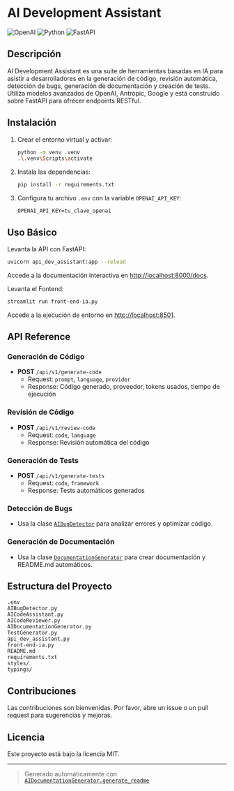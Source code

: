 # AI Development Assistant

![OpenAI](https://img.shields.io/badge/OpenAI-API-blue)
![Python](https://img.shields.io/badge/Python-3.11%2B-green)
![FastAPI](https://img.shields.io/badge/FastAPI-Framework-teal)

## Descripción

AI Development Assistant es una suite de herramientas basadas en IA para asistir a desarrolladores en la generación de código, revisión automática, detección de bugs, generación de documentación y creación de tests. Utiliza modelos avanzados de OpenAI, Antropic, Google y está construido sobre FastAPI para ofrecer endpoints RESTful.

## Instalación

1. Crear el entorno virtual y activar:
   ```sh
   python -m venv .venv
   .\.venv\Scripts\activate
   ```
2. Instala las dependencias:
   ```sh
   pip install -r requirements.txt
   ```
3. Configura tu archivo `.env` con la variable `OPENAI_API_KEY`:
   ```
   OPENAI_API_KEY=tu_clave_openai
   ```

## Uso Básico

Levanta la API con FastAPI:
```sh
uvicorn api_dev_assistant:app --reload
```

Accede a la documentación interactiva en [http://localhost:8000/docs](http://localhost:8000/docs).

Levanta el Fontend:
```sh
streamlit run front-end-ia.py
```

Accede a la ejecución de entorno en [http://localhost:8501](http://localhost:8501).


## API Reference

### Generación de Código
- **POST** `/api/v1/generate-code`
  - Request: `prompt`, `language`, `provider`
  - Response: Código generado, proveedor, tokens usados, tiempo de ejecución

### Revisión de Código
- **POST** `/api/v1/review-code`
  - Request: `code`, `language`
  - Response: Revisión automática del código

### Generación de Tests
- **POST** `/api/v1/generate-tests`
  - Request: `code`, `framework`
  - Response: Tests automáticos generados

### Detección de Bugs
- Usa la clase [`AIBugDetector`](AIBugDetector.py) para analizar errores y optimizar código.

### Generación de Documentación
- Usa la clase [`DocumentationGenerator`](AIDocumentationGenerator.py) para crear documentación y README.md automáticos.

## Estructura del Proyecto

```
.env
AIBugDetector.py
AICodeAssistant.py
AICodeReviewer.py
AIDocumentationGenerator.py
TestGenerator.py
api_dev_assistant.py
front-end-ia.py
README.md
requirements.txt
styles/
typings/
```

## Contribuciones

Las contribuciones son bienvenidas. Por favor, abre un issue o un pull request para sugerencias y mejoras.

## Licencia

Este proyecto está bajo la licencia MIT.

---

> Generado automáticamente con [`AIDocumentationGenerator.generate_readme`](DocumentationGenerator.py)